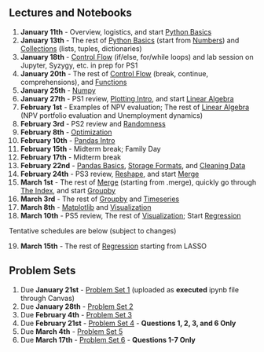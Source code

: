 ## Lectures and Notebooks

1. **January 11th** - Overview, logistics, and start [Python Basics](https://datascience.quantecon.org/python_fundamentals/basics.html)
2. **January 13th** - The rest of [Python Basics](https://datascience.quantecon.org/python_fundamentals/basics.html) (start from [Numbers](https://datascience.quantecon.org/python_fundamentals/basics.html#Numbers)) and [Collections](https://datascience.quantecon.org/python_fundamentals/collections.html) (lists, tuples, dictionaries)
3. **January 18th** - [Control Flow](https://datascience.quantecon.org/python_fundamentals/control_flow.html) (if/else, for/while loops) and lab session on Jupyter, Syzygy, etc.  in prep for PS1
4. **January 20th** - The rest of [Control Flow](https://datascience.quantecon.org/python_fundamentals/control_flow.html) (break, continue, comprehensions), and [Functions](https://datascience.quantecon.org/python_fundamentals/functions.html)
5. **January 25th** - [Numpy](https://datascience.quantecon.org/scientific/numpy_arrays.html)
6. **January 27th** - PS1 review, [Plotting Intro](https://datascience.quantecon.org/scientific/plotting.html), and start [Linear Algebra](https://datascience.quantecon.org/scientific/applied_linalg.html)
7. **February 1st** - Examples of NPV evaluation; The rest of [Linear Algebra](https://datascience.quantecon.org/scientific/applied_linalg.html) (NPV portfolio evaluation and Unemployment dynamics)
8. **February 3rd** - PS2 review and [Randomness](https://datascience.quantecon.org/scientific/randomness.html)
9. **February 8th** - [Optimization](https://datascience.quantecon.org/scientific/optimization.html)
10. **February 10th** - [Pandas Intro](https://datascience.quantecon.org/pandas/intro.html)
11. **February 15th** - Midterm break; Family Day
12. **February 17th** - Midterm break
13. **February 22nd** - [Pandas Basics](https://datascience.quantecon.org/pandas/basics.html), [Storage Formats](https://datascience.quantecon.org/pandas/storage_formats.html), and [Cleaning Data](https://datascience.quantecon.org/pandas/data_clean.html)
14. **February 24th** - PS3 review, [Reshape](https://datascience.quantecon.org/pandas/reshape.html), and start [Merge](https://datascience.quantecon.org/pandas/merge.html)
15. **March 1st** - The rest of [Merge](https://datascience.quantecon.org/pandas/merge.html) (starting from .merge), quickly go through [The Index](https://datascience.quantecon.org/pandas/the_index.html), and start [Groupby](https://datascience.quantecon.org/pandas/groupby.html)
16. **March 3rd** - The rest of [Groupby](https://datascience.quantecon.org/pandas/groupby.html) and [Timeseries](https://datascience.quantecon.org/pandas/timeseries.html)
17. **March 8th** - [Matplotlib](https://datascience.quantecon.org/pandas/matplotlib.html) and [Visualization](https://datascience.quantecon.org/applications/visualization_rules.html)
18. **March 10th** - PS5 review, The rest of [Visualization](https://datascience.quantecon.org/applications/visualization_rules.html); Start [Regression](https://datascience.quantecon.org/applications/regression.html)

Tentative schedules are below (subject to changes)

19. **March 15th** - The rest of [Regression](https://datascience.quantecon.org/applications/regression.html) starting from LASSO

<!--
20. **March 17th** - [Application: recidivism](https://datascience.quantecon.org/applications/recidivism.html)
21. **March 22nd** - [Classification](https://datascience.quantecon.org/applications/classification.html)
22. **March 24th** - [Mapping](https://datascience.quantecon.org/applications/maps.html), [Covid trends](https://github.com/ubcecon/ECON323_2020_Fall/blob/master/extra_notebooks/covid-trends.ipynb)
23. **March 29th** - [Covid trends (continued)](https://github.com/ubcecon/ECON323_2020_Fall/blob/master/extra_notebooks/covid-trends.ipynb), [Covid cases](https://github.com/ubcecon/ECON323_2020_Fall/blob/master/extra_notebooks/covid-cases.ipynb)
24. **March 31st** - [Machine learning in economics](https://datascience.quantecon.org/applications/ml_in_economics.html)
25. **April 5th** - Easter Monday
26. **April 7th** - Final Project Brainstorming / Discussion
27. **April 12th** - [Heterogeneous effect](https://datascience.quantecon.org/applications/heterogeneity.html)
28. **April 14th** - [Working with text](https://datascience.quantecon.org/applications/working_with_text.html)
-->

## Problem Sets
1. Due **January 21st** - [Problem Set 1](https://datascience.quantecon.org/problem_sets/problem_set_1.html) (uploaded as **executed** ipynb file through Canvas)
2. Due **January 28th** - [Problem Set 2](https://datascience.quantecon.org/problem_sets/problem_set_2.html)
3. Due **February 4th** - [Problem Set 3](https://datascience.quantecon.org/problem_sets/problem_set_3.html)
4. Due **February 21st** - [Problem Set 4](https://datascience.quantecon.org/problem_sets/problem_set_4.html) - **Questions 1, 2, 3, and 6 Only**
5. Due **March 4th** - [Problem Set 5](https://datascience.quantecon.org/problem_sets/problem_set_5.html)
6. Due **March 17th** - [Problem Set 6](https://datascience.quantecon.org/problem_sets/problem_set_6.html) - **Questions 1-7 Only**

<!--
7. Due **November 5th** - [Problem Set 7](https://datascience.quantecon.org/problem_sets/problem_set_7.html)
7. Due **November 19th** [Problem Set 8](https://datascience.quantecon.org/problem_sets/problem_set_8.html) or the exercises from [the covid prediction notebook](https://github.com/ubcecon/323-covid/blob/master/notebooks/covid-prediction.ipynb) -->
